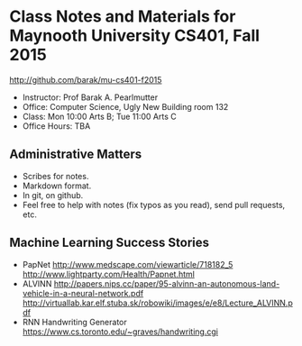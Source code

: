 Class Notes and Materials for Maynooth University CS401, Fall 2015
==================================================================

http://github.com/barak/mu-cs401-f2015

* Instructor: Prof Barak A. Pearlmutter
* Office: Computer Science, Ugly New Building room 132
* Class: Mon 10:00 Arts B; Tue 11:00 Arts C
* Office Hours: TBA

Administrative Matters
----------------------

* Scribes for notes.
* Markdown format.
* In git, on github.
* Feel free to help with notes (fix typos as you read), send pull requests, etc.

Machine Learning Success Stories
--------------------------------

* PapNet http://www.medscape.com/viewarticle/718182_5 http://www.lightparty.com/Health/Papnet.html
* ALVINN http://papers.nips.cc/paper/95-alvinn-an-autonomous-land-vehicle-in-a-neural-network.pdf http://virtuallab.kar.elf.stuba.sk/robowiki/images/e/e8/Lecture_ALVINN.pdf
* RNN Handwriting Generator https://www.cs.toronto.edu/~graves/handwriting.cgi
